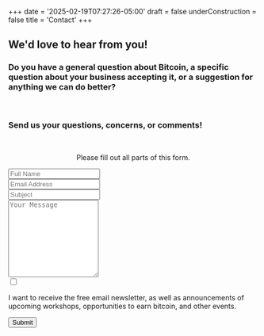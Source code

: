 +++
date = '2025-02-19T07:27:26-05:00'
draft = false
underConstruction = false
title = 'Contact'
+++

<form target="_blank" action="https://formsubmit.co/d102e88eea9604b3922972d184399313" method="POST">

## We'd love to hear from you!

  <div class="article">

### Do you have a general question about Bitcoin, a specific question about your business accepting it, or a suggestion for anything we can do better?

  <br>

### Send us your questions, concerns, or comments!

  </div>

  <br>

  <p style="text-align: center;">Please fill out all parts of this form.</p>

  <div class="form-group">
    <div class="form-row">
      <div class="col">
        <input type="text" name="name" class="form-control" placeholder="Full Name" required>
      </div>
      <div class="col">
        <input type="email" name="email" class="form-control" placeholder="Email Address" required>
      </div>
      <div class="col">
        <input type="text" name="subject" class="form-control" placeholder="Subject" required>
      </div>
    </div>
  </div>
  <div class="form-group">
    <textarea placeholder="Your Message" class="textarea form-control" name="message" rows="10" required></textarea>
  </div>
  <div class="form-control">
    <input type="checkbox" name="follow mailing list" style="display: inline-block;">
    <p>I want to receive the free email newsletter, as well as announcements of upcoming workshops, opportunities to earn bitcoin, and other events.</p></input>
  </div>
  <button type="submit" class="form-button">Submit</button>
</form>

